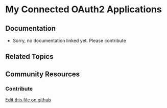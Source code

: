 # My Connected OAuth2 Applications

## Documentation

* Sorry, no documentation linked yet. Please contribute

## Related Topics

## Community Resources


### Contribute

[Edit this file on github](https://github.com/olafk/controlpanel-documentation-docs/blob/master/md/72en/com_liferay_oauth2_provider_web_internal_portlet_OAuth2ConnectedApplicationsPortlet.md)